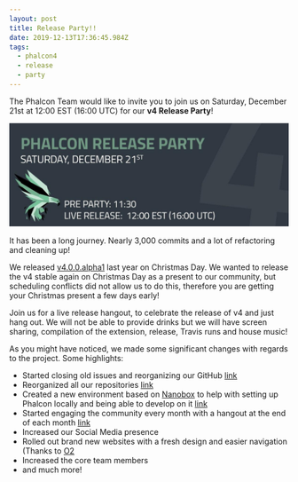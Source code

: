 ```yaml
---
layout: post
title: Release Party!!
date: 2019-12-13T17:36:45.984Z
tags:
  - phalcon4
  - release
  - party
---
```

The Phalcon Team would like to invite you to join us on Saturday, December 21st at 12:00 EST (16:00 UTC) for our **v4 Release Party**!

<!--more-->

![](/assets/files/photo_2019-12-13_12-14-27.jpg)

It has been a long journey. Nearly 3,000 commits and a lot of refactoring and cleaning up!

We released [v4.0.0.alpha1](/post/merry-christmas-and-phalcon-4.0.0-alpha1-released) last year on Christmas Day. We wanted to release the v4 stable again on Christmas Day as a present to our community, but scheduling conflicts did not allow us to do this, therefore you are getting your Christmas present a few days early!

Join us for a live release hangout, to celebrate the release of v4 and just hang out. We will not be able to provide drinks but we will have screen sharing, compilation of the extension, release, Travis runs and house music!


As you might have noticed, we made some significant changes with regards to the project. Some highlights:
- Started closing old issues and reorganizing our GitHub [link](/post/github-closing-old-issues)
- Reorganized all our repositories [link](/post/repository-reorganization)
- Created a new environment based on [Nanobox](https://nanobox.io) to help with setting up Phalcon locally and being able to develop on it [link](/post/local-development-environment)
- Started engaging the community every month with a hangout at the end of each month [link](/post/community-hangout-2019-01-26)
- Increased our Social Media presence
- Rolled out brand new websites with a fresh design and easier navigation (Thanks to [O2](https://odva.pro)
- Increased the core team members
- and much more!


